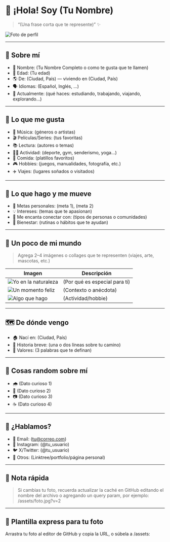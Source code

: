 # 👋 ¡Hola! Soy (Tu Nombre)

> “(Una frase corta que te represente)” ✨

![Foto de perfil](RUTA_O_URL_DE_TU_FOTO) <!-- Reemplaza con tu imagen. Sube a /assets/foto.jpg y usa ![Alt](/assets/foto.jpg) -->

---

## 🪪 Sobre mí
- 👤 Nombre: (Tu Nombre Completo o como te gusta que te llamen)
- 🎂 Edad: (Tu edad)
- 🌎 De: (Ciudad, País) — viviendo en (Ciudad, País)  
- 🗣️ Idiomas: (Español, Inglés, ...)
- 🧭 Actualmente: (qué haces: estudiando, trabajando, viajando, explorando...)

---

## 💫 Lo que me gusta
- 🎵 Música: (géneros o artistas)
- 🎬 Películas/Series: (tus favoritas)
- 📚 Lectura: (autores o temas)
- 🏃‍♀️ Actividad: (deporte, gym, senderismo, yoga…)
- 🍳 Comida: (platillos favoritos)
- 🎮 Hobbies: (juegos, manualidades, fotografía, etc.)
- ✈️ Viajes: (lugares soñados o visitados)

---

## 🌱 Lo que hago y me mueve
- 🎯 Metas personales: (meta 1), (meta 2)
- 💡 Intereses: (temas que te apasionan)
- 🤝 Me encanta conectar con: (tipos de personas o comunidades)
- 🧘 Bienestar: (rutinas o hábitos que te ayudan)

---

## 📸 Un poco de mi mundo
> Agrega 2–4 imágenes o collages que te representen (viajes, arte, mascotas, etc.)

| Imagen | Descripción |
| --- | --- |
| ![Yo en la naturaleza](RUTA_IMAGEN_1) | (Por qué es especial para ti) |
| ![Un momento feliz](RUTA_IMAGEN_2) | (Contexto o anécdota) |
| ![Algo que hago](RUTA_IMAGEN_3) | (Actividad/hobbie) |

<!-- Tip: crea una carpeta /assets y usa rutas relativas: ![](/assets/foto1.jpg) -->

---

## 🗺️ De dónde vengo
- 🏠 Nací en: (Ciudad, País)
- 🧳 Historia breve: (una o dos líneas sobre tu camino)
- 🤲 Valores: (3 palabras que te definan)

---

## 🧩 Cosas random sobre mí
- 🌧️ (Dato curioso 1)
- 🐾 (Dato curioso 2)
- 📷 (Dato curioso 3)
- ☕ (Dato curioso 4)

---

## 📨 ¿Hablamos?
- 📧 Email: (tu@correo.com)
- 📸 Instagram: (@tu_usuario)
- 🐦 X/Twitter: (@tu_usuario)
- 🔗 Otros: (Linktree/portfolio/página personal)

---

## 📌 Nota rápida
> Si cambias tu foto, recuerda actualizar la caché en GitHub editando el nombre del archivo o agregando un query param, por ejemplo: /assets/foto.jpg?v=2

---

## 🧭 Plantilla express para tu foto
Arrastra tu foto al editor de GitHub y copia la URL, o súbela a /assets:


